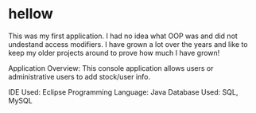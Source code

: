 <h1>hellow</h1>
This was my first application. I had no idea what OOP was and did not undestand access modifiers. I have grown a lot over the years and 
like to keep my older projects around to prove how much I have grown!
 
Application Overview: This console application allows users or administrative users to add stock/user info.

IDE Used: Eclipse
Programming Language: Java
Database Used: SQL, MySQL


